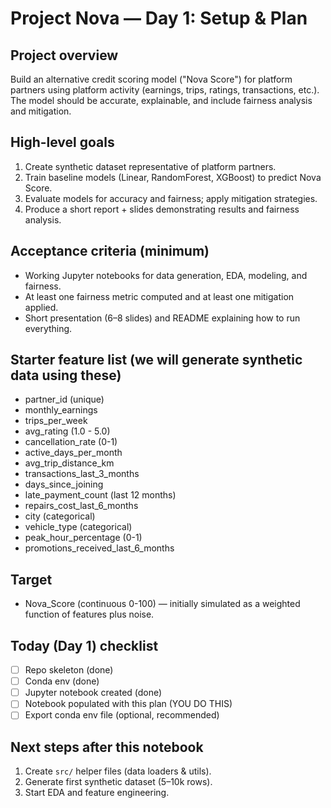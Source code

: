 # Project Nova — Day 1: Setup & Plan

## Project overview
Build an alternative credit scoring model ("Nova Score") for platform partners using platform activity (earnings, trips, ratings, transactions, etc.). The model should be accurate, explainable, and include fairness analysis and mitigation.

## High-level goals
1. Create synthetic dataset representative of platform partners.
2. Train baseline models (Linear, RandomForest, XGBoost) to predict Nova Score.
3. Evaluate models for accuracy and fairness; apply mitigation strategies.
4. Produce a short report + slides demonstrating results and fairness analysis.

## Acceptance criteria (minimum)
- Working Jupyter notebooks for data generation, EDA, modeling, and fairness.
- At least one fairness metric computed and at least one mitigation applied.
- Short presentation (6–8 slides) and README explaining how to run everything.

## Starter feature list (we will generate synthetic data using these)
- partner_id (unique)
- monthly_earnings
- trips_per_week
- avg_rating (1.0 - 5.0)
- cancellation_rate (0-1)
- active_days_per_month
- avg_trip_distance_km
- transactions_last_3_months
- days_since_joining
- late_payment_count (last 12 months)
- repairs_cost_last_6_months
- city (categorical)
- vehicle_type (categorical)
- peak_hour_percentage (0-1)
- promotions_received_last_6_months

## Target
- Nova_Score (continuous 0-100) — initially simulated as a weighted function of features plus noise.

## Today (Day 1) checklist
- [ ] Repo skeleton (done)
- [ ] Conda env (done)
- [ ] Jupyter notebook created (done)
- [ ] Notebook populated with this plan (YOU DO THIS)
- [ ] Export conda env file (optional, recommended)

## Next steps after this notebook
1. Create `src/` helper files (data loaders & utils).
2. Generate first synthetic dataset (5–10k rows).
3. Start EDA and feature engineering.
